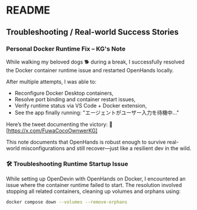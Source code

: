 
# README

## Troubleshooting / Real-world Success Stories

### Personal Docker Runtime Fix – KG's Note

While walking my beloved dogs 🐕 during a break, I successfully resolved the Docker container runtime issue and restarted OpenHands locally.

After multiple attempts, I was able to:
- Reconfigure Docker Desktop containers,
- Resolve port binding and container restart issues,
- Verify runtime status via VS Code + Docker extension,
- See the app finally running: "エージェントがユーザー入力を待機中..."

Here’s the tweet documenting the victory:
📸 [https://x.com/FuwaCocoOwnwerKG]

This note documents that OpenHands is robust enough to survive real-world misconfigurations and still recover—just like a resilient dev in the wild.

### 🛠️ Troubleshooting Runtime Startup Issue

While setting up OpenDevin with OpenHands on Docker, I encountered an issue where the container runtime failed to start. The resolution involved stopping all related containers, cleaning up volumes and orphans using:

```bash
docker compose down --volumes --remove-orphans
```
